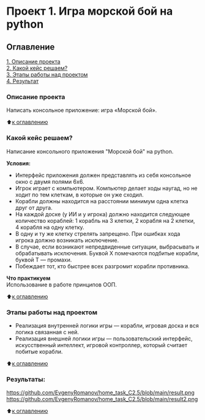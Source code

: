 # Проект 1. Игра морской бой на python

## Оглавление  
[1. Описание проекта](https://github.com/EvgenyRomanov/home_task_C2.5/blob/main/README.md#описание-проекта)  
[2. Какой кейс решаем?](https://github.com/EvgenyRomanov/home_task_C2.5/blob/main/README.md#какой-кейс-решаем)  
[3. Этапы работы над проектом](https://github.com/EvgenyRomanov/home_task_C2.5/blob/main/README.md#этапы-работы-над-проектом)  
[4. Результат](https://github.com/EvgenyRomanov/home_task_C2.5/blob/main/README.md#результаты)    


### Описание проекта    
Написать консольное приложение: игра «Морской бой».

:arrow_up:[к оглавлению](https://github.com/EvgenyRomanov/home_task_C2.5/blob/main/README.md#оглавление)


### Какой кейс решаем?    
Написание консольного приложения "Морской бой" на python.

**Условия:**  
- Интерфейс приложения должен представлять из себя консольное окно с двумя полями 6х6.
- Игрок играет с компьютером. Компьютер делает ходы наугад, но не ходит по тем клеткам, в которые он уже сходил.
- Корабли должны находится на расстоянии минимум одна клетка друг от друга.
- На каждой доске (у ИИ и у игрока) должно находится следующее количество кораблей: 1 корабль на 3 клетки, 2 корабля на 2 клетки, 4 корабля на одну клетку.
- В одну и ту же клетку стрелять запрещено. При ошибках хода игрока должно возникать исключение.
- В случае, если возникают непредвиденные ситуации, выбрасывать и обрабатывать исключения. Буквой X помечаются подбитые корабли, буквой T — промахи.
- Побеждает тот, кто быстрее всех разгромит корабли противника.

**Что практикуем**     
Использование в работе принципов ООП.

:arrow_up:[к оглавлению](https://github.com/EvgenyRomanov/home_task_C2.5/blob/main/README.md#оглавление)


### Этапы работы над проектом  
- Реализация внутренней логики игры — корабли, игровая доска и вся логика связанная с ней.
- Реализация внешней логики игры — пользовательский интерфейс, искусственный интеллект, игровой контроллер, который считает побитые корабли.

:arrow_up:[к оглавлению](https://github.com/EvgenyRomanov/home_task_C2.5/blob/main/README.md#оглавление)


### Результаты:  
https://github.com/EvgenyRomanov/home_task_C2.5/blob/main/result.png
https://github.com/EvgenyRomanov/home_task_C2.5/blob/main/result2.png

:arrow_up:[к оглавлению](https://github.com/EvgenyRomanov/home_task_C2.5/blob/main/README.md#оглавление)
